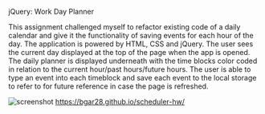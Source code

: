 jQuery: Work Day Planner

This assignment challenged myself to refactor existing code of a daily calendar and give it the functionality of saving events for each hour of the day. The application is powered by HTML, CSS and jQuery. The user sees the current day displayed at the top of the page when the app is opened. The daily planner is displayed underneath with the time blocks color coded in relation to the current hour/past hours/future hours. The user is able to type an event into each timeblock and save each event to the local storage to refer to for future reference in case the page is refreshed. 

![screenshot](https://github.com/Bgar28/scheduler-hw/blob/main/assets/screenshot.png)
https://bgar28.github.io/scheduler-hw/

